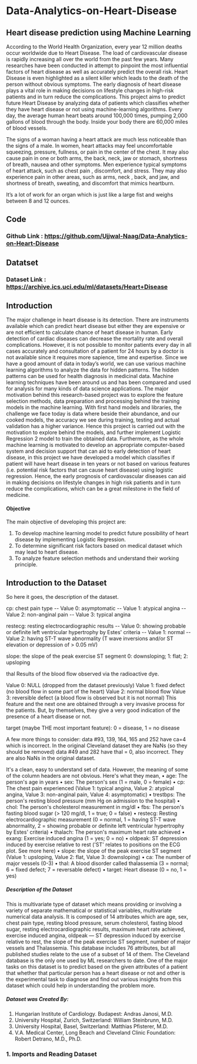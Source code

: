 # Data-Analytics-on-Heart-Disease
## Heart disease prediction using Machine Learning
According to the World Health Organization, every year 12 million deaths occur worldwide due
to Heart Disease. The load of cardiovascular disease is rapidly increasing all over the world from
the past few years. Many researches have been conducted in attempt to pinpoint the most
influential factors of heart disease as well as accurately predict the overall risk. Heart Disease is
even highlighted as a silent killer which leads to the death of the person without obvious symptoms.
The early diagnosis of heart disease plays a vital role in making decisions on lifestyle changes in
high-risk patients and in turn reduce the complications. This project aims to predict future Heart
Disease by analyzing data of patients which classifies whether they have heart disease or not using
machine-learning algorithms.
Every day, the average human heart beats around 100,000 times, pumping 2,000 gallons of blood through the body. Inside your body there are 60,000 miles of blood vessels.

The signs of a woman having a heart attack are much less noticeable than the signs of a male. In women, heart attacks may feel uncomfortable squeezing, pressure, fullness, or pain in the center of the chest. It may also cause pain in one or both arms, the back, neck, jaw or stomach, shortness of breath, nausea and other symptoms. Men experience typical symptoms of heart attack, such as chest pain , discomfort, and stress. They may also experience pain in other areas, such as arms, neck , back, and jaw, and shortness of breath, sweating, and discomfort that mimics heartburn.

It’s a lot of work for an organ which is just like a large fist and weighs between 8 and 12 ounces.

## Code
### Github Link : https://github.com/Ujjwal-Naag/Data-Analytics-on-Heart-Disease

## Datatset
### Dataset Link :  https://archive.ics.uci.edu/ml/datasets/Heart+Disease

## Introduction
The major challenge in heart disease is its detection. There are instruments available which can
predict heart disease but either they are expensive or are not efficient to calculate chance of heart
disease in human. Early detection of cardiac diseases can decrease the mortality rate and overall
complications. However, it is not possible to monitor patients every day in all cases accurately and
consultation of a patient for 24 hours by a doctor is not available since it requires more sapience,
time and expertise. Since we have a good amount of data in today’s world, we can use various
machine learning algorithms to analyze the data for hidden patterns. The hidden patterns can be
used for health diagnosis in medicinal data. Machine learning techniques have been around us and has been compared and used for analysis
for many kinds of data science applications. The major motivation behind this research-based
project was to explore the feature selection methods, data preparation and processing behind the
training models in the machine learning. With first hand models and libraries, the challenge we
face today is data where beside their abundance, and our cooked models, the accuracy we see
during training, testing and actual validation has a higher variance. Hence this project is carried
out with the motivation to explore behind the models, and further implement Logistic Regression 
2
model to train the obtained data. Furthermore, as the whole machine learning is motivated to
develop an appropriate computer-based system and decision support that can aid to early detection
of heart disease, in this project we have developed a model which classifies if patient will have
heart disease in ten years or not based on various features (i.e. potential risk factors that can cause
heart disease) using logistic regression. Hence, the early prognosis of cardiovascular diseases can
aid in making decisions on lifestyle changes in high risk patients and in turn reduce the
complications, which can be a great milestone in the field of medicine.

#### Objective
The main objective of developing this project are:
1. To develop machine learning model to predict future possibility of heart disease by
implementing Logistic Regression.
2. To determine significant risk factors based on medical dataset which may lead to heart
disease.
3. To analyze feature selection methods and understand their working principle.

## Introduction to the Dataset

So here it goes, the description of the dataset.

cp: chest pain type -- Value 0: asymptomatic -- Value 1: atypical angina -- Value 2: non-anginal pain -- Value 3: typical angina

restecg: resting electrocardiographic results -- Value 0: showing probable or definite left ventricular hypertrophy by Estes' criteria -- Value 1: normal -- Value 2: having ST-T wave abnormality (T wave inversions and/or ST elevation or depression of > 0.05 mV)

slope: the slope of the peak exercise ST segment 0: downsloping; 1: flat; 2: upsloping

thal Results of the blood flow observed via the radioactive dye.

Value 0: NULL (dropped from the dataset previously) Value 1: fixed defect (no blood flow in some part of the heart) Value 2: normal blood flow Value 3: reversible defect (a blood flow is observed but it is not normal) This feature and the next one are obtained through a very invasive process for the patients. But, by themselves, they give a very good indication of the presence of a heart disease or not.

target (maybe THE most important feature): 0 = disease, 1 = no disease

A few more things to consider: data #93, 139, 164, 165 and 252 have ca=4 which is incorrect. In the original Cleveland dataset they are NaNs (so they should be removed) data #49 and 282 have thal = 0, also incorrect. They are also NaNs in the original dataset.

It's a clean, easy to understand set of data. 
However, the meaning of some of the column headers are not obvious. 
Here's what they mean, 
• age: The person's age in years 
• sex: The person's sex (1 = male, 0 = female) 
• cp: The chest pain experienced (Value 1: typical angina, Value 2: atypical angina, Value 3: non-anginal pain, Value 4: asymptomatic) 
• trestbps: The person's resting blood pressure (mm Hg on admission to the hospital) 
• chol: The person's cholesterol measurement in mg/dl 
• fbs: The person's fasting blood sugar (> 120 mg/dl, 1 = true; 0 = false) 
• restecg: Resting electrocardiographic measurement (0 = normal, 1 = having ST-T wave abnormality, 2 = showing probable or definite left ventricular hypertrophy by Estes' criteria) 
• thalach: The person's maximum heart rate achieved 
• exang: Exercise induced angina (1 = yes; 0 = no) 
• oldpeak: ST depression induced by exercise relative to rest ('ST' relates to positions on the ECG plot. See more here) 
• slope: the slope of the peak exercise ST segment (Value 1: upsloping, Value 2: flat, Value 3: downsloping) 
• ca: The number of major vessels (0-3) • thal: A blood disorder called thalassemia (3 = normal; 6 = fixed defect; 7 = reversable defect) 
• target: Heart disease (0 = no, 1 = yes)

##### Description of the Dataset

This is multivariate type of dataset which means providing or involving a variety of separate mathematical or statistical variables, multivariate numerical data analysis. It is composed of 14 attributes which are age, sex, chest pain type, resting blood pressure, serum cholesterol, fasting blood sugar, resting electrocardiographic results, maximum heart rate achieved, exercise induced angina, oldpeak — ST depression induced by exercise relative to rest, the slope of the peak exercise ST segment, number of major vessels and Thalassemia. This database includes 76 attributes, but all published studies relate to the use of a subset of 14 of them. The Cleveland database is the only one used by ML researchers to date. One of the major tasks on this dataset is to predict based on the given attributes of a patient that whether that particular person has a heart disease or not and other is the experimental task to diagnose and find out various insights from this dataset which could help in understanding the problem more.

##### Dataset was Created By: 
1. Hungarian Institute of Cardiology. Budapest: Andras Janosi, M.D.
2. University Hospital, Zurich, Switzerland: William Steinbrunn, M.D.
3. University Hospital, Basel, Switzerland: Matthias Pfisterer, M.D.
4. V.A. Medical Center, Long Beach and Cleveland Clinic Foundation: Robert Detrano, M.D., Ph.D.


### 1. Imports and Reading Dataset

